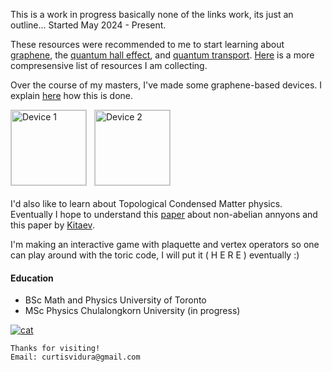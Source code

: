 This is a work in progress basically none of the links work, its just an outline...
Started May 2024 - Present.

These resources were recommended to me to start learning about [graphene](https://web.physics.ucsb.edu/~phys123B/w2015/pdf_CoursGraphene2008.pdf), the [quantum hall effect](https://arxiv.org/pdf/0909.1998), and [quantum transport](https://arxiv.org/pdf/cond-mat/0412664). [Here](./resources.md) is a more compresensive list of resources I am collecting. 

Over the course of my masters, I've made some graphene-based devices. I explain [here](./graphene_devices.md) how this is done. 

<div style="display: flex; gap: 12px; margin: 10px 0 20px 0;">
  <img src="figures/devices/c02_100x.jpg" alt="Device 1" width="120" style="border:1px solid #ccc;">
  <img src="figures/devices/c04_50x.jpg" alt="Device 2" width="120" style="border:1px solid #ccc;">
</div>

I'd also like to learn about Topological Condensed Matter physics. Eventually I hope to understand this [paper](https://arxiv.org/pdf/0707.1889) about non-abelian annyons and this paper by [Kitaev](https://arxiv.org/pdf/quant-ph/9707021). 

I'm making an interactive game with plaquette and vertex operators so one can play around with the toric code, I will put it ( H E R E ) eventually :) 


#### Education
*   BSc Math and Physics University of Toronto
*   MSc Physics Chulalongkorn University (in progress)

[<img src="/figures/film/cat.jpg" alt="cat" >](https://curtisvidura.github.io/galleryNew)

```
Thanks for visiting!
Email: curtisvidura@gmail.com
```
